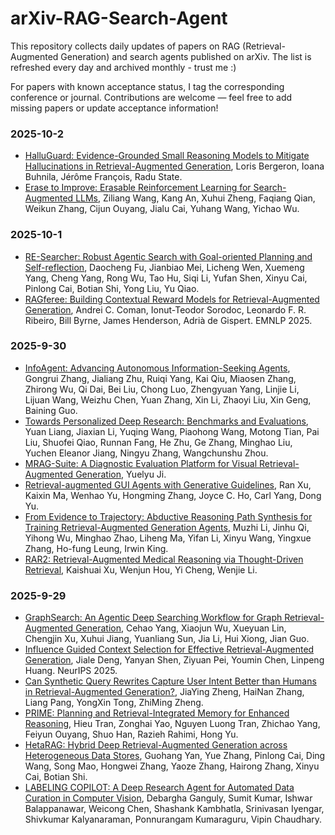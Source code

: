 # arXiv-RAG-Search-Agent
This repository collects daily updates of papers on RAG (Retrieval-Augmented Generation) and search agents published on arXiv. The list is refreshed every day and archived monthly - trust me :)

For papers with known acceptance status, I tag the corresponding conference or journal. Contributions are welcome — feel free to add missing papers or update acceptance information!

### 2025-10-2
- [HalluGuard: Evidence-Grounded Small Reasoning Models to Mitigate Hallucinations in Retrieval-Augmented Generation](https://arxiv.org/abs/2510.00880), Loris Bergeron, Ioana Buhnila, Jérôme François, Radu State.
- [Erase to Improve: Erasable Reinforcement Learning for Search-Augmented LLMs](https://arxiv.org/abs/2510.00861), Ziliang Wang, Kang An, Xuhui Zheng, Faqiang Qian, Weikun Zhang, Cijun Ouyang, Jialu Cai, Yuhang Wang, Yichao Wu.

### 2025-10-1
- [RE-Searcher: Robust Agentic Search with Goal-oriented Planning and Self-reflection](https://arxiv.org/abs/2509.26048), Daocheng Fu, Jianbiao Mei, Licheng Wen, Xuemeng Yang, Cheng Yang, Rong Wu, Tao Hu, Siqi Li, Yufan Shen, Xinyu Cai, Pinlong Cai, Botian Shi, Yong Liu, Yu Qiao.
- [RAGferee: Building Contextual Reward Models for Retrieval-Augmented Generation](https://arxiv.org/abs/2509.26011), Andrei C. Coman, Ionut-Teodor Sorodoc, Leonardo F. R. Ribeiro, Bill Byrne, James Henderson, Adrià de Gispert. EMNLP 2025.

### 2025-9-30
- [InfoAgent: Advancing Autonomous Information-Seeking Agents](https://arxiv.org/abs/2509.25189), Gongrui Zhang, Jialiang Zhu, Ruiqi Yang, Kai Qiu, Miaosen Zhang, Zhirong Wu, Qi Dai, Bei Liu, Chong Luo, Zhengyuan Yang, Linjie Li, Lijuan Wang, Weizhu Chen, Yuan Zhang, Xin Li, Zhaoyi Liu, Xin Geng, Baining Guo.
- [Towards Personalized Deep Research: Benchmarks and Evaluations](https://arxiv.org/abs/2509.25106), Yuan Liang, Jiaxian Li, Yuqing Wang, Piaohong Wang, Motong Tian, Pai Liu, Shuofei Qiao, Runnan Fang, He Zhu, Ge Zhang, Minghao Liu, Yuchen Eleanor Jiang, Ningyu Zhang, Wangchunshu Zhou.
- [MRAG-Suite: A Diagnostic Evaluation Platform for Visual Retrieval-Augmented Generation](https://arxiv.org/abs/2509.24253), Yuelyu Ji.
- [Retrieval-augmented GUI Agents with Generative Guidelines](https://arxiv.org/abs/2509.24183), Ran Xu, Kaixin Ma, Wenhao Yu, Hongming Zhang, Joyce C. Ho, Carl Yang, Dong Yu.
- [From Evidence to Trajectory: Abductive Reasoning Path Synthesis for Training Retrieval-Augmented Generation Agents](https://arxiv.org/abs/2509.23071), Muzhi Li, Jinhu Qi, Yihong Wu, Minghao Zhao, Liheng Ma, Yifan Li, Xinyu Wang, Yingxue Zhang, Ho-fung Leung, Irwin King.
- [RAR2: Retrieval-Augmented Medical Reasoning via Thought-Driven Retrieval](https://arxiv.org/abs/2509.22713), Kaishuai Xu, Wenjun Hou, Yi Cheng, Wenjie Li.

### 2025-9-29
- [GraphSearch: An Agentic Deep Searching Workflow for Graph Retrieval-Augmented Generation](https://arxiv.org/abs/2509.22009), Cehao Yang, Xiaojun Wu, Xueyuan Lin, Chengjin Xu, Xuhui Jiang, Yuanliang Sun, Jia Li, Hui Xiong, Jian Guo.
- [Influence Guided Context Selection for Effective Retrieval-Augmented Generation](https://arxiv.org/abs/2509.21359), Jiale Deng, Yanyan Shen, Ziyuan Pei, Youmin Chen, Linpeng Huang. NeurIPS 2025.
- [Can Synthetic Query Rewrites Capture User Intent Better than Humans in Retrieval-Augmented Generation?](https://arxiv.org/abs/2509.22325), JiaYing Zheng, HaiNan Zhang, Liang Pang, YongXin Tong, ZhiMing Zheng.
- [PRIME: Planning and Retrieval-Integrated Memory for Enhanced Reasoning](https://arxiv.org/abs/2509.22315), Hieu Tran, Zonghai Yao, Nguyen Luong Tran, Zhichao Yang, Feiyun Ouyang, Shuo Han, Razieh Rahimi, Hong Yu.
- [HetaRAG: Hybrid Deep Retrieval-Augmented Generation across Heterogeneous Data Stores](https://arxiv.org/abs/2509.21336), Guohang Yan, Yue Zhang, Pinlong Cai, Ding Wang, Song Mao, Hongwei Zhang, Yaoze Zhang, Hairong Zhang, Xinyu Cai, Botian Shi.
- [LABELING COPILOT: A Deep Research Agent for Automated Data Curation in Computer Vision](https://arxiv.org/abs/2509.22631), Debargha Ganguly, Sumit Kumar, Ishwar Balappanawar, Weicong Chen, Shashank Kambhatla, Srinivasan Iyengar, Shivkumar Kalyanaraman, Ponnurangam Kumaraguru, Vipin Chaudhary.
